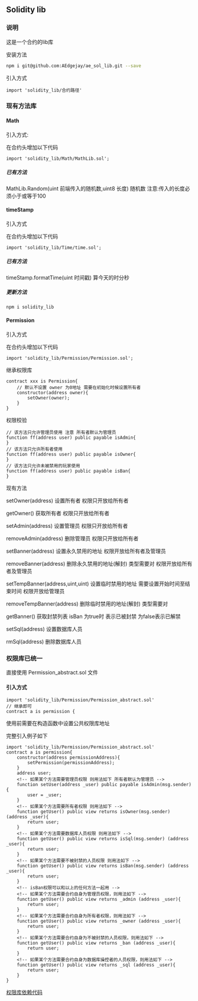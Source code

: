 ## Solidity lib
### 说明 
这是一个合约的lib库

安装方法
```bash
npm i git@github.com:AEdgejay/ae_sol_lib.git --save
```
引入方式
```sol
import 'solidity_lib/合约路径'
```
### 现有方法库

#### Math
引入方式:

在合约头增加以下代码

```sol
import 'solidity_lib/Math/MathLib.sol';
```
##### 已有方法

MathLib.Random(uint 前端传入的随机数,uint8 长度) 随机数
注意:传入的长度必须小于或等于100

#### timeStamp
引入方式

在合约头增加以下代码

```sol
import 'solidity_lib/Time/time.sol';
```
##### 已有方法

timeStamp.formatTime(uint 时间戳)
算今天的时分秒

##### 更新方法
```bash
npm i solidity_lib
```

#### Permission
引入方式

在合约头增加以下代码

```sol
import 'solidity_lib/Permission/Permission.sol';
```

继承权限库

```sol
contract xxx is Permission{
    // 默认不设置 owner 为0地址 需要在初始化时候设置所有者
    constructor(address owner){
        setOwner(owner);
    }
}
```

权限校验 

```sol
// 该方法只允许管理员使用 注意 所有者默认为管理员
function ff(address user) public payable isAdmin{
}
// 该方法只允许所有者使用
function ff(address user) public payable isOwner{
}
// 该方法只允许未被禁用的玩家使用
function ff(address user) public payable isBan{
}
```

现有方法

setOwner(address) 设置所有者 权限只开放给所有者

getOwner() 获取所有者 权限只开放给所有者

setAdmin(address) 设置管理员 权限只开放给所有者

removeAdmin(address) 删除管理员 权限只开放给所有者

setBanner(address) 设置永久禁用的地址 权限开放给所有者及管理员

removeBanner(address) 删除永久禁用的地址(解封) 类型需要对 权限开放给所有者及管理员

setTempBanner(address,uint,uint) 设置临时禁用的地址 需要设置开始时间至结束时间 权限开放给管理员

removeTempBanner(address) 删除临时禁用的地址(解封) 类型需要对

getBanner() 获取封禁列表 isBan 为true时 表示已被封禁 为false表示已解禁 

setSql(address) 设置数据库人员

rmSql(address) 删除数据库人员
### 权限库已统一

直接使用 Permission_abstract.sol 文件

#### 引入方式
```sol
import 'solidity_lib/Permission/Permission_abstract.sol'
// 继承即可
contract a is permission {
```

使用前需要在构造函数中设置公共权限库地址

完整引入例子如下

```sol
import 'solidity_lib/Permission/Permission_abstract.sol'
contract a is permission{
    constructor(address permissionAddress){
        setPermission(permissionAddress);
    }
    address user;
    <!-- 如果某个方法需要管理员权限 则用法如下 所有者默认为管理员 -->
    function setUser(address _user) public payable isAdmin(msg.sender){
        user = _user;
    }
    <!-- 如果某个方法需要所有者权限 则用法如下 -->
    function getUser() public view returns isOwner(msg.sender) (address _user){
        return user;
    }
    <!-- 如果某个方法需要数据库人员权限 则用法如下 -->
    function getUser() public view returns isSql(msg.sender) (address _user){
        return user;
    }
    <!-- 如果某个方法需要不被封禁的人员权限 则用法如下 -->
    function getUser() public view returns isBan(msg.sender) (address _user){
        return user;
    }
    <!-- isBan权限可以和以上的任何方法一起用 -->
    <!-- 如果某个方法需要合约自身为管理员权限，则用法如下 -->
    function getUser() public view returns _admin (address _user){
        return user;
    }
    <!-- 如果某个方法需要合约自身为所有者权限，则用法如下 -->
    function getUser() public view returns _owner (address _user){
        return user;
    }
    <!-- 如果某个方法需要合约自身为不被封禁的人员权限，则用法如下 -->
    function getUser() public view returns _ban (address _user){
        return user;
    }
    <!-- 如果某个方法需要合约自身为数据库操控者的人员权限，则用法如下 -->
    function getUser() public view returns _sql (address _user){
        return user;
    }
}
```

[权限库依赖代码](http://202.43.232.79:9099/yuangke-team/permission_solidity)